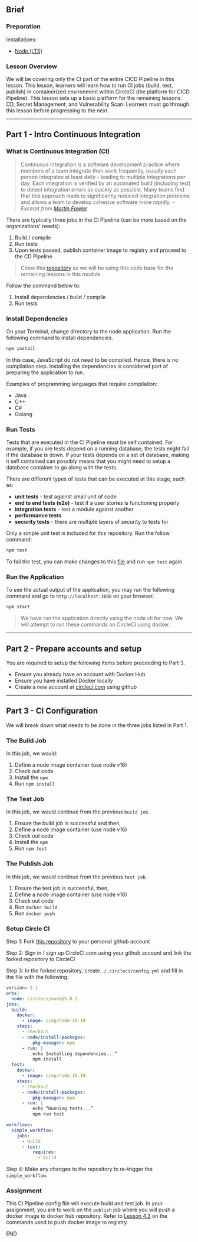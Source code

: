 ## Brief

### Preparation

Installations:
- [Node (LTS)](https://nodejs.org/en/)

### Lesson Overview

We will be covering only the CI part of the entire CICD Pipeline in this lesson. This lesson, learners will learn how to run CI jobs (build, test, publish) in containerized environment within CircleCI (the platform for CICD Pipeline). This lesson sets up a basic platform for the remaining lessons: CD, Secret Management, and Vulnerability Scan. Learners must go through this lesson before progressing to the next.

---

## Part 1 - Intro Continuous Integration

### What is Continuous Integration (CI)

> Continuous Integration is a software development practice where members of a team integrate their work frequently, usually each person integrates at least daily - leading to multiple integrations per day. Each integration is verified by an automated build (including test) to detect integration errors as quickly as possible. Many teams find that this approach leads to significantly reduced integration problems and allows a team to develop cohesive software more rapidly. - *Excerpt from [Martin Fowler](https://martinfowler.com/articles/continuousIntegration.html)*

There are typically three jobs in the CI Pipeline (can be more based on the organizations' needs):
1. Build / compile
1. Run tests
1. Upon tests passed, publish container image to registry and proceed to the CD Pipeline

> Clone this [repository](https://github.com/su-ntu-ctp/6m-software-m4-node-app-for-devops) as we will be using this code base for the remaining lessons in this module.

Follow the command below to:
1. Install dependencies / build / compile
2. Run tests

### Install Dependencies

On your Terminal, change directory to the node application. Run the following command to install dependencies.

```sh
npm install
```

In this case, JavaScript do not need to be compiled. Hence, there is no compilation step. Installing the dependencies is considered part of preparing the application to run.

Examples of programming languages that require compilation:
- Java
- C++
- C#
- Golang

### Run Tests

Tests that are executed in the CI Pipeline must be self contained. For example, if you are tests depend on a running database, the tests might fail if the database is down. If your tests depends on a set of database, making it self contained can possibly means that you might need to setup a database container to go along with the tests.

There are different types of tests that can be executed at this stage, such as:
- **unit tests** - test against small unit of code
- **end to end tests (e2e)** - test if a user stories is functioning properly
- **integration tests** - test a module against another 
- **performance tests** 
- **security tests** - there are multiple layers of security to tests for

Only a simple unit test is included for this repository. Run the follow command:

```sh
npm test
```

To fail the test, you can make changes to this [file](https://github.com/su-ntu-ctp/6m-software-m4-node-app-for-devops/blob/main/controller.test.js) and run `npm test` again.

### Run the Application

To see the actual output of the application, you may run the following command and go to `http://localhost:3000` on your browser.

```sh
npm start
```

> We have run the application directly using the node cli for now. We will attempt to run these commands on CircleCI using docker.

---

## Part 2 - Prepare accounts and setup

You are required to setup the following items before proceeding to Part 3.

- Ensure you already have an account with Docker Hub
- Ensure you have installed Docker locally
- Create a new account at [circleci.com](https://circleci.com/) using github

---

## Part 3 - CI Configuration

We will break down what needs to be done in the three jobs listed in Part 1.

### The Build Job

In this job, we would:
1. Define a node image container (use node v16)
1. Check out code 
1. Install the `npm` 
1. Run `npm install`


### The Test Job

In this job, we would continue from the previous `build job`. 
1. Ensure the build job is successful and then,
1. Define a node image container (use node v16)
1. Check out code 
1. Install the `npm` 
1. Run `npm test`


### The Publish Job

In this job, we would continue from the previous `test job`.
1. Ensure the test job is successful, then,
1. Define a node image container (use node v16)
1. Check out code 
1. Run `docker build`
1. Run `docker push`

### Setup Circle CI

Step 1: Fork [this repository](https://github.com/su-ntu-ctp/6m-software-m4-node-app-for-devops) to your personal github account

Step 2: Sign in / sign up CircleCI.com using your github account and link the forked repository to CircleCI

Step 3: In the forked repository, create `./.circleci/config.yml` and fill in the file with the following:

```yml
version: 2.1
orbs:
  node: circleci/node@5.0.1
jobs:
  build:
    docker:
      - image: cimg/node:16.10
    steps:
      - checkout
      - node/install-packages:
          pkg-manager: npm
      - run: |
          echo Installing dependencies...”
          npm install
  test:
    docker:
      - image: cimg/node:16.10
    steps:
      - checkout
      - node/install-packages:
          pkg-manager: npm
      - run: |
          echo “Running tests...”
          npm run test

workflows:
  simple_workflow:
    jobs:
      - build
      - test:
          requires:
            - build
```
Step 4: Make any changes to the repository to re-trigger the `simple_workflow`. 

### Assignment

This CI Pipeline config file will execute build and test job. In your assignment, you are to work on the `publish` job where you will push a docker image to docker hub repository. Refer to [Lesson 4.3](https://github.com/su-ntu-ctp/6m-software-4.3-container-2) on the commands used to push docker image to registry.

END

